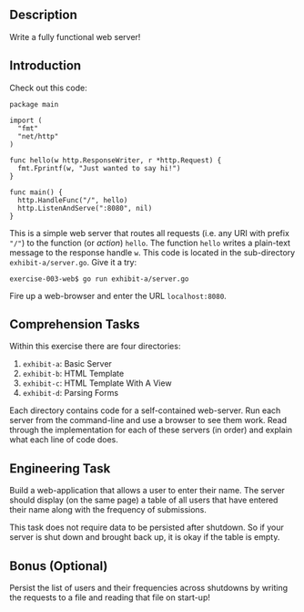 ## Description
Write a fully functional web server!

## Introduction
Check out this code:

```
package main

import (
  "fmt"
  "net/http"
)

func hello(w http.ResponseWriter, r *http.Request) {
  fmt.Fprintf(w, "Just wanted to say hi!")
}

func main() {
  http.HandleFunc("/", hello)
  http.ListenAndServe(":8080", nil)
}
```

This is a simple web server that routes all requests (i.e. any URI with prefix `"/"`)
to the function (or _action_) `hello`. The function `hello` writes a plain-text
message to the response handle `w`. This code is located in the sub-directory
`exhibit-a/server.go`. Give it a try:

```
exercise-003-web$ go run exhibit-a/server.go
```
Fire up a web-browser and enter the URL `localhost:8080`.

## Comprehension Tasks
Within this exercise there are four directories:

1. `exhibit-a`: Basic Server
1. `exhibit-b`: HTML Template
1. `exhibit-c`: HTML Template With A View
1. `exhibit-d`: Parsing Forms

Each directory contains code for a self-contained web-server.
Run each server from the command-line and use a browser to see them work.
Read through the implementation for each of these servers (in order) and explain what each line of code does.

## Engineering Task

Build a web-application that allows a user to enter their name.
The server should display (on the same page) a table of all users
that have entered their name along with the frequency of submissions.

This task does not require data to be persisted after shutdown. So
if your server is shut down and brought back up, it is okay if the
table is empty.

## Bonus (Optional)

Persist the list of users and their frequencies across shutdowns by
writing the requests to a file and reading that file on start-up!
